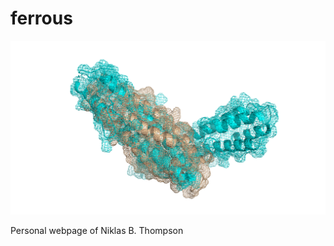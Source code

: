 # ferrous

![alignment of APOE-$\epsilon4$](assets/images/alignment.png)

Personal webpage of Niklas B. Thompson
